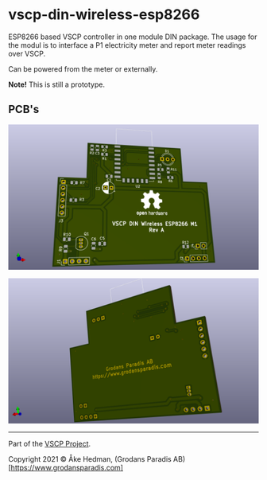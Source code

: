 # vscp-din-wireless-esp8266
ESP8266 based VSCP controller in one module DIN package. The usage for the modul is to interface a P1 electricity meter and report meter readings over VSCP.

Can be powered from the meter or externally.

**Note!** This is still a prototype.

## PCB's
![Control Interface Top](./images/vscp-din-wireless-esp8266-front.png)

![Control Interface Bottom](./images/vscp-din-wireless-esp8266-front-bottom.png) 

---

Part of the [VSCP Project](https://www.vscp.org).

Copyright 2021 © Åke Hedman, (Grodans Paradis AB)[https://www.grodansparadis.com]
